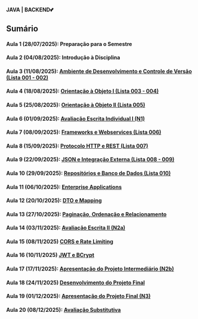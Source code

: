 <h4> JAVA | BACKEND💕</h4>
<h2>Sumário</h2>
<h4>Aula 1 (28/07/2025): Preparação para o Semestre</a></h4>
<h4>Aula 2 (04/08/2025): Introdução à Disciplina</a></h4>
<h4>Aula 3 (11/08/2025): <a href="https://github.com/MaineCalabrezi13/Backend/tree/main/Aula%2011.08">Ambiente de Desenvolvimento e Controle de Versão (Lista 001 - 002)</a></h4>
<h4>Aula 4 (18/08/2025): <a href="https://github.com/MaineCalabrezi13/Backend/tree/main/Aula%2018.08">Orientação à Objeto I (Lista 003 - 004)</a></h4>
<h4>Aula 5 (25/08/2025): <a href="https://github.com/MaineCalabrezi13/Backend/tree/main/Aula%2025.08">Orientação à Objeto II (Lista 005)</a></h4>
<h4>Aula 6 (01/09/2025): <a href="">Avaliação Escrita Individual I (N1)</a></h4>
<h4>Aula 7 (08/09/2025): <a href="https://github.com/MaineCalabrezi13/Backend/tree/main/Aula%2008.09">Frameworks e Webservices (Lista 006)</a></h4>
<h4>Aula 8 (15/09/2025): <a href="https://github.com/MaineCalabrezi13/Backend/tree/main/Aula%2015.09">Protocolo HTTP e REST (Lista 007)</a></h4>
<h4>Aula 9 (22/09/2025): <a href="https://github.com/MaineCalabrezi13/Backend/tree/main/Aula%2022.09">JSON e Integração Externa (Lista 008 - 009)</a></h4>
<h4>Aula 10 (29/09/2025): <a href="https://github.com/MaineCalabrezi13/Backend/tree/main/Aula%2029.09">Repositórios e Banco de Dados (Lista 010)</a></h4>
<h4>Aula 11 (06/10/2025): <a href="">Enterprise Applications</a></h4>
<h4>Aula 12 (20/10/2025): <a href="">DTO e Mapping</a></h4>
<h4>Aula 13 (27/10/2025): <a href="">Paginação, Ordenação e Relacionamento</a></h4>
<h4>Aula 14 (03/11/2025): <a href="">Avaliação Escrita II (N2a)</a></h4>
<h4>Aula 15 (08/11/2025)  <a href="">CORS e Rate Limiting</a></h4>
<h4>Aula 16 (10/11/2025)  <a href="">JWT e BCrypt</a></h4>
<h4>Aula 17 (17/11/2025): <a href="">Apresentação do Projeto Intermediário (N2b)</a></h4>
<h4>Aula 18 (24/11/2025)  <a href="">Desenvolvimento do Projeto Final</a></h4>
<h4>Aula 19 (01/12/2025): <a href="">Apresentação do Projeto Final (N3)</a></h4>
<h4>Aula 20 (08/12/2025): <a href="">Avaliação Substitutiva</a></h4>
